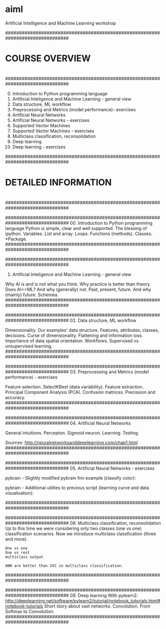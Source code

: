 # aiml
Artificial Intelligence and Machine Learning workshop


###############################################################################
#
#     COURSE OVERVIEW
#
###############################################################################

00. Introduction to Python programming language
01. Artificial Inteligence and Machine Learning - general view
02. Data structure, ML workflow
03. Preprocessing and Metrics (model performance)- exercises
04. Artificial Neural Networks
05. Artificial Neural Networks - exercises
06. Supported Vector Machines
07. Supported Vector Machines - exercises
08. Multiclass classification, reconsolidation
09. Deep learning
10. Deep learning - exercises


###############################################################################
#
#     DETAILED INFORMATION
#
###############################################################################

###############################################################################
00. Introduction to Python programming language
    Python is simple, clear and well supported.
    The blessing of ipython.
    Variables.
    List and array.
    Loops.
    Functions (methods).
    Classes.
    *Package.
###############################################################################

###############################################################################
01. Artificial Inteligence and Machine Learning - general view

Why AI is and is not what you think.
Why practice is better than theory.
Does AI==ML? And why (generally) not.
Past, present, future. And why (mainly) future.
Schemea.
###############################################################################

###############################################################################
02. Data structure, ML workflow

Dimensionality.
Our examples' data structure.
Features, attributes, classes, decisions.
Curse of dimensionality.
Flattening and information loss.
Importance of data spatial orientation.
Workflows.
Supervised vs unsupervised learning.
###############################################################################

###############################################################################
03. Preprocessing and Metrics (model performance) - exercises

Feature selection.
SelectKBest (data variability).
Feature extraction.
Principal Component Analysis (PCA).
Confusion matrices.
Precission and  accuracy.
###############################################################################

###############################################################################
04. Artificial Neural Networks

General intuitions.
Percepton.
Sigmoid neuron.
Learning.
Testing.

Sources:
http://neuralnetworksanddeeplearning.com/chap1.html
###############################################################################

###############################################################################
05. Artificial Neural Networks - exercises

pybrain - Slightly modified pybrain fnn example (classify color):

pybrain - Additional utilites to previous script
(learning curve and data visualisation):

###############################################################################

###############################################################################
08. Multiclass classification, reconsolidation
    Up to this time we were considering only two classes (one vs one)
    classification scenarios. Now we introduce multiclass classfication (three
    and more).

    One vs one
    One vs rest
    multiclass output

    ANN are better than SVC in multiclass classification.
###############################################################################

###############################################################################
09. Deep learning
    With pylearn2:
    http://deeplearning.net/software/pylearn2/tutorial/notebook_tutorials.html#notebook-tutorials
    Short story about vast networks.
    Convolution.
    From Softmax to Convolution.
###############################################################################
